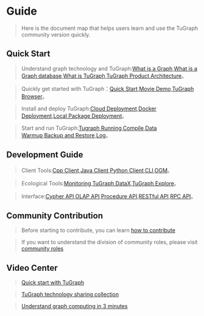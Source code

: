 # Guide

> Here is the document map that helps users learn and use the TuGraph community version quickly.

## Quick Start

> Understand graph technology and TuGraph:[What is a Graph](./2.introduction/1.what-is-graph.md),[What is a Graph database](./2.introduction/2.what-is-gdbms.md),[What is TuGraph](./2.introduction/3.what-is-tugraph.md),[TuGraph Product Architecture](./2.introduction/5.architecture.md)。

> Quickly get started with TuGraph：[Quick Start](./3.quick-start/1.preparation.md),[Movie Demo](./3.quick-start/2.demo/1.movie.md),[TuGraph Browser](./4.user-guide/1.tugraph-browser.md)。

> Install and deploy TuGraph:[Cloud Deployment](./5.developer-manual/1.installation/1.cloud-deployment.md),[Docker Deployment](./5.developer-manual/1.installation/2.docker-deployment.md),[Local Package Deployment](./5.developer-manual/1.installation/3.local-package-deployment.md)。

> Start and run TuGraph:[Tugraph Running](./5.developer-manual/2.running/2.tugraph-running.md),[Compile](./5.developer-manual/2.running/1.compile.md),[Data Warmup](./5.developer-manual/3.server-tools/4.data-warmup.md),[Backup and Restore](./5.developer-manual/3.server-tools/3.backup-and-restore.md),[Log](./5.developer-manual/5.ecosystem-tools/4.log.md)。

## Development Guide

> Client Tools:[Cpp Client](./5.developer-manual/4.client-tools/2.cpp-client.md),[Java Client](./5.developer-manual/4.client-tools/3.java-client.md),[Python Client](./5.developer-manual/4.client-tools/1.python-client.md),[CLI](./5.developer-manual/4.client-tools/5.tugraph-cli.md),[OGM](./5.developer-manual/4.client-tools/4.tugraph-ogm.md)。

> Ecological Tools:[Monitoring](./5.developer-manual/5.ecosystem-tools/1.monitoring.md),[TuGraph DataX](./5.developer-manual/5.ecosystem-tools/2.tugraph-datax.md),[TuGraph Explore](./5.developer-manual/5.ecosystem-tools/3.tugraph-explorer.md)。

> Interface:[Cypher API](./5.developer-manual/6.interface/1.cypher.md),[OLAP API](./5.developer-manual/6.interface/2.olap/1.tutorial.md),[Procedure API](5.developer-manual/6.interface/3.procedure/1.procedure.md),[RESTful API](./5.developer-manual/6.interface/4.protocol/1.restful-api.md),[RPC API](./5.developer-manual/6.interface/4.protocol/2.rpc-api.md)。

## Community Contribution

> Before starting to contribute, you can learn [how to contribute](./6.community-manual/1.contributing.md)

> If you want to understand the division of community roles, please visit [community roles](./6.community-manual/2.community-roles.md)

## Video Center

> [Quick start with TuGraph](https://space.bilibili.com/1196053065/channel/seriesdetail?sid=2593741)

> [TuGraph technology sharing collection](https://space.bilibili.com/1196053065/channel/seriesdetail?sid=3009777)

> [Understand graph computing in 3 minutes](https://www.bilibili.com/video/BV15U4y1r7AW/?spm_id_from=333.999.0.0)
